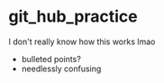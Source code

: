 # git_hub_practice
I don't really know how this works lmao 
- bulleted points? 
- needlessly confusing
